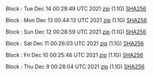 Block [](https://testnet-insight.dashevo.org/insight/block/): Tue Dec 14 00:29:49 UTC 2021 [zip](https://dash-bootstrap.ams3.digitaloceanspaces.com/testnet/2021-12-14/bootstrap.dat.zip) (1.1G) [SHA256](https://dash-bootstrap.ams3.digitaloceanspaces.com/testnet/2021-12-14/sha256.txt)

Block [](https://testnet-insight.dashevo.org/insight/block/): Mon Dec 13 00:44:13 UTC 2021 [zip](https://dash-bootstrap.ams3.digitaloceanspaces.com/testnet/2021-12-13/bootstrap.dat.zip) (1.1G) [SHA256](https://dash-bootstrap.ams3.digitaloceanspaces.com/testnet/2021-12-13/sha256.txt)

Block [](https://testnet-insight.dashevo.org/insight/block/): Sun Dec 12 00:28:59 UTC 2021 [zip](https://dash-bootstrap.ams3.digitaloceanspaces.com/testnet/2021-12-12/bootstrap.dat.zip) (1.1G) [SHA256](https://dash-bootstrap.ams3.digitaloceanspaces.com/testnet/2021-12-12/sha256.txt)

Block [](https://testnet-insight.dashevo.org/insight/block/): Sat Dec 11 00:26:03 UTC 2021 [zip](https://dash-bootstrap.ams3.digitaloceanspaces.com/testnet/2021-12-11/bootstrap.dat.zip) (1.1G) [SHA256](https://dash-bootstrap.ams3.digitaloceanspaces.com/testnet/2021-12-11/sha256.txt)

Block [](https://testnet-insight.dashevo.org/insight/block/): Fri Dec 10 00:25:46 UTC 2021 [zip](https://dash-bootstrap.ams3.digitaloceanspaces.com/testnet/2021-12-10/bootstrap.dat.zip) (1.1G) [SHA256](https://dash-bootstrap.ams3.digitaloceanspaces.com/testnet/2021-12-10/sha256.txt)

Block [](https://testnet-insight.dashevo.org/insight/block/): Thu Dec  9 00:28:04 UTC 2021 [zip](https://dash-bootstrap.ams3.digitaloceanspaces.com/testnet/2021-12-09/bootstrap.dat.zip) (1.1G) [SHA256](https://dash-bootstrap.ams3.digitaloceanspaces.com/testnet/2021-12-09/sha256.txt)
